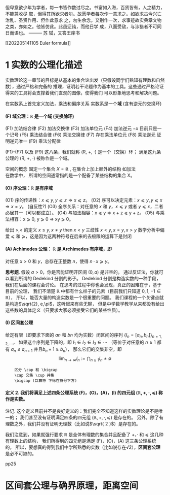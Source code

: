 但卑意欲少年为学者，每⼀书皆作数过尽之。书富如⼊海，百货皆有，⼈之精⼒，不能兼收尽
取，但得其所欲求者尔。故愿学者每次作⼀意求之。如欲求古今兴亡治乱、圣贤作⽤、但作此意求
之，勿⽣余念。又别作⼀次，求事迹故实典章⽂物之类，亦如之。他皆仿此。此虽迂钝，⽽他⽇学
成，⼋⾯受敌，与涉猎者不可同⽇⽽语也。
———
苏 轼，又答王庠书


[[202205141105 Euler formula]]


# 1 实数的公理化描述

实数理论这⼀章节的⽬标是从基本的集合论出发（只假设同学们熟知有理数和⾃然数），通过严格和完备的
推理，证明若⼲论题作为基本的⼯具。这些通过严格论证得来的⼯具将会⽀撑着我们直观的图像，使得我们
可以形象地思考和解决问题。

在实数系上首先定义加法，乘法和偏序关系
实数系是一个**域** (含有逆元的交换环)



#### (F) 域公理：$\mathbb{R}$ 是一个域 (交换除环)

(F1) 加法结合律
(F2) 加法交换律
(F3) 加法单位元
(F4) 加法逆元   $−x$ 目前只是⼀个记号
(F5) 乘法结合律
(F6) 乘法交换律
(F7) 存在乘法单位元
(F8) 乘法逆元   证明逆元唯一
(F9) 乘法分配律

 (F1)-(F7) 以及 (F9) 这⼋条，我们就称 (R, +, ·) 是⼀个（交换）环；
 满⾜这九条公理的 (R, +, ·) 被称作是⼀个域。


空间的概念
固定一个集合 ${X=\mathbb{R}}$ , 在集合上加上额外的结构 如加法  
在数学中，
所谓的空间通常指的是⼀个配备了某些结构的集合 X。


#### (O) 序公理：$\mathbb{R}$  是有序域

(O1) 序的传递性：$x ⩽ y, y ⩽ z ⇒ x ⩽ z$。
(O2) 序可以决定元素：$x ⩽ y, y ⩽ x ⇒ x = y$。 (自反性?)
(O3) 全序关系：对任意的 $x$ 和 $y$，$x ⩽ y$ 或者 $y ⩽ x$，⼆者必居其⼀（可以都成⽴）。
(O4) 与加法相容：x ⩽ y ⇒ x + z ⩽ y + z。
(O5) 与乘法相容：x ⩾ 0, y ⩾ 0 ⇒ xy ⩾ 0。

给出 ${>,<}$ 的定义  ${x\leq y,x\neq y}$ then ${x<y}$ 
三歧性 ${x<y,x=y,x>y}$
数学分析中偏爱 ⩽ 和 ⩾，这是因为这两种符号在后来的去极限的运算下是封闭

#### (A) Achimedes 公理： $\mathbb{R}$ 是 Archimedes 有序域，即
对任意 $x > 0$ 和 $y$，总存在正整数 $n$，使得 $n · x ⩾ y$。

**思考题**. 假设 $a > 0$，你是否能证明开区间 $(0, a)$ 是非空的。
通过反证法，你就可以看到所谓的 Dedekind 分割的影⼦。
Dedekind 分割是构造实数的⼀种⼿段，我们在后面的课程会讨论。
在思考的过程中你也会发现，真正的困难在于，基于目前的公理，
我们不清楚 $\mathbb{R}$ 中都有什么样子的元素（目前我们只知道 $0, 1, −1 \in \mathbb{R}$），
所以，能否大量的构造实数是⼀个很重要的问题。
我们课程的⼀个关键点就是构造$\sqrt{2}, e,\pi$，这听起来有些⽆聊，
但是中学数学教学从来都没有给出这些数的具体定义（只要求⼤家必须接受它们的某些性质）。



#### (I) 区间套公理
给定有限（即要求下⾯的 $an$ 和 $bn$ 均为实数）闭区间的序列 $\{I_n = [a_n, b_n]\}_{n=1,2,\cdots}$，
如果这个序列是下降的，即 $I_1 \in I_2 \in I_3 \in\cdots$ 
（等价于对任意的 $n \geqslant 1$ 都有 $a_n \leqslant a_{n+1}$ 并且$b_n+1 \geqslant b_n$），
那么它们的交集⾮空，即
$$
\lim_{n→\infty} I_n :=\bigcap_{n\ge 1}I_n \ne\emptyset
$$

		区分 \cap 和 \bigcap
		\cap 交集 \cup 并集
		\bigcap (巨算符 下标在符号下方)

#### 定义 2. 我们将满⾜上述四条公理系统 (F)，(O)，(A)，(I) 的四元组 $(\mathbb{R}, +, ·, ⩽)$ 称作是实数。

注记. 这个定义目前并不是良好定义的：我们完全不知道这样的实数理论是不是唯一的；
我们甚⾄没有证明满⾜四条的四元组 $(\mathbb{R}, +, ·, ⩽)$ 是存在的。
另外，除了有理数之外，我们并没有证明⽆理数（比如说$\sqrt{ 2 }$）是存在的。

我们注意到，如果就强⾏要求 $\mathbb{R}$ 是全体有理数的集合并且配备了 $+$，$·$ 和 $⩽$ 这⼏种有理数上的结构，
我们所得到的四元组是满⾜ (F)，(O)，(A) 这三条公理系统的，
所以，要想真的得到我们中学所熟悉的实数（⽐如说存在√2），**区间套公理**是必不可缺的。

pp25

# 区间套公理与确界原理，距离空间
